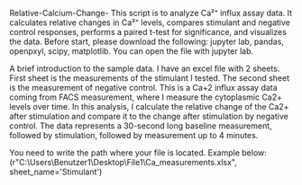 Relative-Calcium-Change-
This  script is to analyze Ca²⁺ influx assay data. It calculates relative changes in Ca²⁺ levels, compares stimulant and negative control responses, performs a paired t-test for significance, and visualizes the data. 
Before start, please download the following: jupyter lab, pandas, openpxyl, scipy, matplotlib. You can open the file with jupyter lab.

A brief introduction to the sample data. I have an excel file with 2 sheets. First sheet is the measurements of the stimulant I tested.
The second sheet is the measurement of negative control. 
This is a Ca+2 influx assay data coming from FACS measurement, where I measure the cytoplasmic Ca2+ levels over time. 
In this analysis, I calculate the relative change of the Ca2+ after stimulation and compare it to the change after stimulation by negative control.
The data represents a 30-second long baseline measurement, followed by stimulation, followed by measurement up to 4 minutes.

You need to write the path where your file is located. Example below: 
(r"C:\Users\Benutzer1\Desktop\File1\Ca_measurements.xlsx", sheet_name='Stimulant')

